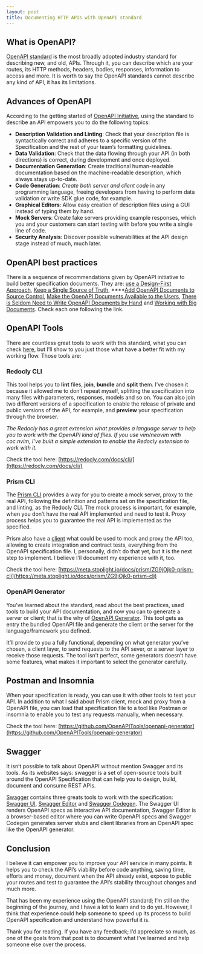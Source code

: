 ```yaml
---
layout: post
title: Documenting HTTP APIs with OpenAPI standard
---
```


## What is OpenAPI?

[OpenAPI standard](https://oai.github.io/Documentation/start-here.html) is the
most  broadly adopted industry standard for describing new, and old, APIs.
Through it, you can describe which are your routes, its HTTP methods, headers,
bodies, responses, information to access and more. It is worth to say the
OpenAPI standards cannot describe any kind of API, it has its limitations.

## Advances of OpenAPI

According to the getting started of [OpenAPI
Initiative](https://oai.github.io/Documentation/start-here.html#advantages-of-using-openapi),
using the standard to describe an API empowers you to do the following topics:

- **Description Validation and Linting**: Check that your description file is
syntactically correct and adheres to a specific version of the Specification and
the rest of your team’s formatting guidelines.
- **Data Validation**: Check that the data flowing through your API (in both
directions) is correct, during development and once deployed.
- **Documentation Generation**: Create traditional human-readable documentation
based on the machine-readable description, which always stays up-to-date.
- **Code Generation**: *Create both server and client code* in any programming
language, freeing developers from having to perform data validation or write SDK
glue code, for example.
- **Graphical Editors**: Allow easy creation of description files using a GUI
instead of typing them by hand.
- **Mock Servers**: Create fake servers providing example responses, which you
and your customers can start testing with before you write a single line of
code.
- **Security Analysis**: Discover possible vulnerabilities at the API design
stage instead of much, much later.

## OpenAPI best practices

There is a sequence of recommendations given by OpenAPI initiative to build
better specification documents. They are: [use a Design-First
Approach](https://oai.github.io/Documentation/best-practices.html#use-a-design-first-approach),
[Keep a Single Source of
Truth](https://oai.github.io/Documentation/best-practices.html#keep-a-single-source-of-truth),
****[Add OpenAPI Documents to Source
Control](https://oai.github.io/Documentation/best-practices.html#add-openapi-documents-to-source-control),
[Make the OpenAPI Documents Available to the
Users](https://oai.github.io/Documentation/best-practices.html#make-the-openapi-documents-available-to-the-users),
[There is Seldom Need to Write OpenAPI Documents by
Hand](https://oai.github.io/Documentation/best-practices.html#there-is-seldom-need-to-write-openapi-documents-by-hand)
and [Working with Big
Documents](https://oai.github.io/Documentation/best-practices.html#working-with-big-documents).
Check each one following the link.

## OpenAPI Tools

There are countless great tools to work with this standard, what you can check
[here](https://openapi.tools/), but I’ll show to you just those what have a
better fit with my working flow. Those tools are:

### **Redocly CLI**

This tool helps you to **lint** files, **join**, **bundle** and **split** them.
I’ve chosen it because it allowed me to don’t repeat myself, splitting the
specification into many files with parameters, responses, models and so on. You
can also join two different versions of a specification to enable the release of
private and public versions of the API, for example, and **preview** your
specification through the browser.

*The Redocly has a great extension what provides a language server to help you
to work with the OpenAPI kind of files. If you use vim/neovim with coc.nvim,
I’ve built a simple extension to enable the Redocly extension to work with it.*

Check the tool here:
[https://redocly.com/docs/cli/](https://redocly.com/docs/cli/)

### **Prism CLI**

The [Prism CLI](https://meta.stoplight.io/docs/prism/ZG9jOjk0-prism-cli)
provides a way for you to create a mock server, proxy to the real API, following
the definition and patterns set on the specification file, and linting, as the
Redocly CLI. The mock process is important, for example, when you don’t have the
real API implemented and need to test it. Proxy process helps you to guarantee
the real API is implemented as the specified.

Prism also have a
[client](https://meta.stoplight.io/docs/prism/ZG9jOjE2MDY1Njcw-prism-client)
what could be used to mock and proxy the API too, allowing to create integration
and contract tests, everything from the OpenAPI specification file. I,
personally, didn’t do that yet, but it is the next step to implement. I believe
I’ll document my experience with it, too.

Check the tool here:
[https://meta.stoplight.io/docs/prism/ZG9jOjk0-prism-cli](https://meta.stoplight.io/docs/prism/ZG9jOjk0-prism-cli)

### **OpenAPI Generator**

You’ve learned about the standard, read about the best practices, used tools to
build your API documentation, and now you can to generate a server or client;
that is the why of [OpenAPI
Generator](https://github.com/OpenAPITools/openapi-generator). This tool gets as
entry the bundled OpenAPI file and generate the client or the server for the
language/framework you defined.

It’ll provide to you a fully functional, depending on what generator you’ve
chosen, a client layer, to send requests to the API sever, or a server layer to
receive those requests. The tool isn’t perfect, some generators doesn’t have
some features, what makes it important to select the generator carefully.

## Postman and Insomnia

When your specification is ready, you can use it with other tools to test your
API. In addition to what I said about Prism client, mock and proxy from a
OpenAPI file, you can load that specification file to a tool like Postman or
insomnia to enable you to test any requests manually, when necessary.

Check the tool here:
[https://github.com/OpenAPITools/openapi-generator](https://github.com/OpenAPITools/openapi-generator)

## Swagger

It isn’t possible to talk about OpenAPI without mention Swagger and its tools.
As its websites says: swagger is a set of open-source tools built around the
OpenAPI Specification that can help you to design, build, document and consume
REST APIs.

[Swagger](https://swagger.io/docs/specification/about/) contains three greats
tools to work with the specification: [Swagger
UI](https://github.com/swagger-api/swagger-ui), [Swagger
Editor](https://editor.swagger.io/) and [Swagger
Codegen](https://github.com/swagger-api/swagger-codegen). The Swagger UI renders
OpenAPI specs as interactive API documentation, Swagger Editor is a
browser-based editor where you can write OpenAPI specs and Swagger Codegen
generates server stubs and client libraries from an OpenAPI spec like the
OpenAPI generator.

## Conclusion

I believe it can empower you to improve your API service in many points. It
helps you to check the API’s viability before code anything, saving time,
efforts and money, document when the API already exist, expose to public your
routes and test to guarantee the API’s stability throughout changes and much
more.

That has been my experience using the OpenAPI standard; I’m still on the
beginning of the journey, and I have a lot to learn and to do yet. However, I
think that experience could help someone to speed up its process to build
OpenAPI specification and understand how powerful it is.

Thank you for reading. If you have any feedback; I’d appreciate so much, as one
of the goals from that post is to document what I’ve learned and help someone
else over the process.
